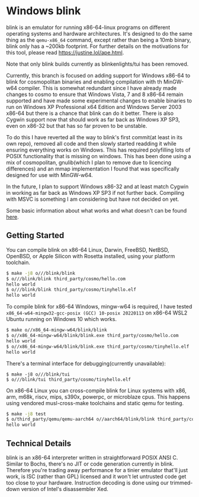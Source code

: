 # Windows blink

blink is an emulator for running x86-64-linux programs on different
operating systems and hardware architectures. It's designed to do the
same thing as the `qemu-x86_64` command, except rather than being a 10mb
binary, blink only has a ~200kb footprint. For further details on the
motivations for this tool, please read <https://justine.lol/ape.html>.

Note that only blink builds currently as blinkenlights/tui has been
removed.

Currently, this branch is focused on adding support for Windows x86-64
to blink for cosmopolitan binaries and enabling compilation with th
MinGW-w64 compiler. This is somewhat redundant since I have already made
changes to cosmo to ensure that Windows Vista, 7 and 8 x86-64 remain
supported and have made some experimental changes to enable binaries to
run on Windows XP Professional x64 Edition and Windows Server 2003 x86-64
but there is a chance that blink can do it better. There is also Cygwin
support now that should work as far back as Windows XP SP3, even on
x86-32 but that has so far proven to be unstable.

To do this I have reverted all the way to blink's first commit(at least
in its own repo), removed all code and then slowly started readding it
while ensuring everything works on Windows. This has required polyfilling
lots of POSIX functionality that is missing on windows. This has been
done using a mix of cosmopolitan, gnulib(which I plan to remove due to
licencing differences) and an mmap implementation I found that was
specifically designed for use with MinGW-w64.

In the future, I plan to support Windows x86-32 and at least match Cygwin
in working as far back as Windows XP SP3 if not further back. Compiling
with MSVC is something I am considering but have not decided on yet.

Some basic information about what works and what doesn't can be found [here](https://docs.google.com/spreadsheets/d/1861-zsZLEvvcHWlU3aC9PD9QkzspXeXB/edit?usp=sharing&ouid=109492778709853331117&rtpof=true&sd=true).

## Getting Started

You can compile blink on x86-64 Linux, Darwin, FreeBSD, NetBSD, OpenBSD,
or Apple Silicon with Rosetta installed, using your platform toolchain.

```sh
$ make -j8 o///blink/blink
$ o///blink/blink third_party/cosmo/hello.com
hello world
$ o///blink/blink third_party/cosmo/tinyhello.elf
hello world
```

To compile blink for x86-64 Windows, mingw-w64 is required, I have
tested `x86_64-w64-mingw32-gcc-posix (GCC) 10-posix 20220113` on x86-64
WSL2 Ubuntu running on Windows 10 which works.

```sh
$ make o//x86_64-mingw-w64/blink/blink
$ o//x86_64-mingw-w64/blink/blink.exe third_party/cosmo/hello.com
hello world
$ o//x86_64-mingw-w64/blink/blink.exe third_party/cosmo/tinyhello.elf
hello world
```

There's a terminal interface for debugging(currently unavailable):

```
$ make -j8 o///blink/tui
$ o///blink/tui third_party/cosmo/tinyhello.elf
```

On x86-64 Linux you can cross-compile blink for Linux systems with x86,
arm, m68k, riscv, mips, s390x, powerpc, or microblaze cpus. This happens
using vendored musl-cross-make toolchains and static qemu for testing.

```sh
$ make -j8 test
$ o/third_party/qemu/qemu-aarch64 o//aarch64/blink/blink third_party/cosmo/hello.com
hello world
```

## Technical Details

blink is an x86-64 interpreter written in straightforward POSIX ANSI C.
Similar to Bochs, there's no JIT or code generation currently in blink.
Therefore you're trading away performance for a tinier emulator that'll
just work, is ISC (rather than GPL) licensed and it won't let untrusted
code get too close to your hardware. Instruction decoding is done using
our trimmed-down version of Intel's disassembler Xed.
